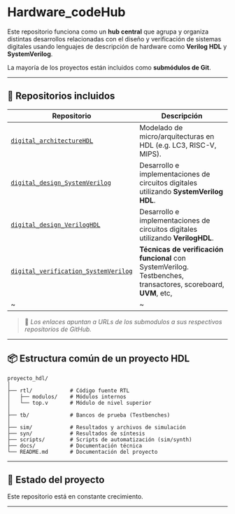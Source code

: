# Hardware_codeHub

Este repositorio funciona como un **hub central** que agrupa y organiza distintas desarrollos  relacionadas con el diseño y verificación de sistemas digitales usando lenguajes de descripción de hardware como **Verilog HDL** y **SystemVerilog**.

La mayoría de los proyectos están incluidos como **submódulos de Git**.

---

## 📁 Repositorios incluidos

| Repositorio | Descripción |
|------------|-------------|
| [`digital_architectureHDL`](https://github.com/rmoncada21/digital_architectureHDL/tree/main) | Modelado de micro/arquitecturas en HDL (e.g. LC3, RISC-V, MIPS). |
| [`digital_design_SystemVerilog`](https://github.com/rmoncada21/digital_design_SystemVerilog/tree/main) | Desarrollo e implementaciones de circuitos digitales utilizando **SystemVerilog HDL**. |
| [`digital_design_VerilogHDL`](https://github.com/rmoncada21/digital_design_VerilogHDL/tree/main) | Desarrollo e implementaciones de circuitos digitales utilizando **VerilogHDL**. |
| [`digital_verification_SystemVerilog`](https://github.com/rmoncada21/digital_verification_SystemVerilog/) | **Técnicas de verificación funcional** con SystemVerilog. Testbenches, transactores, scoreboard, **UVM**, etc, |
|~|~|

> 🔗 *Los enlaces apuntan a URLs de los submodulos a sus respectivos repositorios de GitHub.*

---

## 📦 Estructura común de un proyecto HDL

```
proyecto_hdl/
│
├── rtl/            # Código fuente RTL
│   ├── modulos/    # Módulos internos
│   └── top.v       # Módulo de nivel superior
│
├── tb/             # Bancos de prueba (Testbenches)
│
├── sim/            # Resultados y archivos de simulación
├── syn/            # Resultados de síntesis
├── scripts/        # Scripts de automatización (sim/synth)
├── docs/           # Documentación técnica
└── README.md       # Documentación del proyecto
```

<!-- ---

## 🛠️ Clonado del repositorio (con submódulos)

Para clonar el repositorio junto con todos los submódulos:

```bash
git clone --recurse-submodules https://github.com/usuario/Hardware_codeHub.git
```

En caso de que el repositorio se haya sido clonado sin los submódulos, se pueden inicializar y actualizar con el siguiente comando:

```bash
git submodule update --init --recursive
``` -->

---

## 🚧 Estado del proyecto

Este repositorio está en constante crecimiento.
<!-- Se recomienda clonar con submódulos para garantizar que se mantenga la estructura adecuada entre los diferentes componentes de diseño y verificación. -->

---